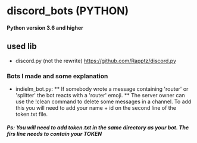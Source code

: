 # discord_bots (PYTHON)
#### Python version 3.6 and higher

## used lib
  * discord.py (not the rewrite)
    https://github.com/Rapptz/discord.py

### Bots I made and some explanation
  * indielm_bot.py:
    ** If somebody wrote a message containing 'router' or 'splitter' the bot reacts with a 'router' emoji.
    ** The server owner can use the !clean command to delete some messages in a channel.
       To add this you will need to add your name + id on the second line of the token.txt file.
       
##### Ps: You will need to add token.txt in the same directory as your bot. The firs line needs to contain your TOKEN
   
   
